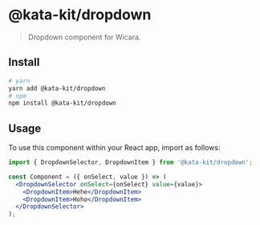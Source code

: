 # @kata-kit/dropdown

> Dropdown component for Wicara.

## Install

```sh
# yarn
yarn add @kata-kit/dropdown
# npm
npm install @kata-kit/dropdown
```

## Usage

To use this component within your React app, import as follows:

```jsx
import { DropdownSelector, DropdownItem } from '@kata-kit/dropdown';

const Component = ({ onSelect, value }) => (
  <DropdownSelector onSelect={onSelect} value={value}>
    <DropdownItem>Hehe</DropdownItem>
    <DropdownItem>Hoho</DropdownItem>
  </DropdownSelector>
);
```
